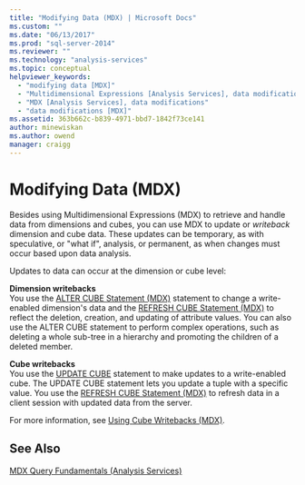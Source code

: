 ```yaml
---
title: "Modifying Data (MDX) | Microsoft Docs"
ms.custom: ""
ms.date: "06/13/2017"
ms.prod: "sql-server-2014"
ms.reviewer: ""
ms.technology: "analysis-services"
ms.topic: conceptual
helpviewer_keywords: 
  - "modifying data [MDX]"
  - "Multidimensional Expressions [Analysis Services], data modifications"
  - "MDX [Analysis Services], data modifications"
  - "data modifications [MDX]"
ms.assetid: 363b662c-b839-4971-bbd7-1842f73ce141
author: minewiskan
ms.author: owend
manager: craigg
---
```

# Modifying Data (MDX)
  Besides using Multidimensional Expressions (MDX) to retrieve and handle data from dimensions and cubes, you can use MDX to update or *writeback* dimension and cube data. These updates can be temporary, as with speculative, or "what if", analysis, or permanent, as when changes must occur based upon data analysis.  
  
 Updates to data can occur at the dimension or cube level:  
  
 **Dimension writebacks**  
 You use the [ALTER CUBE Statement (MDX)](/sql/mdx/mdx-data-definition-alter-cube) statement to change a write-enabled dimension's data and the [REFRESH CUBE Statement (MDX)](/sql/mdx/mdx-data-definition-refresh-cube) to reflect the deletion, creation, and updating of attribute values. You can also use the ALTER CUBE statement to perform complex operations, such as deleting a whole sub-tree in a hierarchy and promoting the children of a deleted member.  
  
 **Cube writebacks**  
 You use the [UPDATE CUBE](/sql/mdx/mdx-data-manipulation-update-cube) statement to make updates to a write-enabled cube. The UPDATE CUBE statement lets you update a tuple with a specific value. You use the [REFRESH CUBE Statement (MDX)](/sql/mdx/mdx-data-definition-refresh-cube) to refresh data in a client session with updated data from the server.  
  
 For more information, see [Using Cube Writebacks &#40;MDX&#41;](mdx-data-modification-using-cube-writebacks.md).  
  
## See Also  
 [MDX Query Fundamentals &#40;Analysis Services&#41;](mdx-query-fundamentals-analysis-services.md)  
  
  
